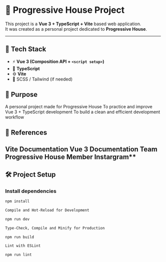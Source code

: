 # 🎵 Progressive House Project

This project is a **Vue 3 + TypeScript + Vite** based web application.  
It was created as a personal project dedicated to **Progressive House**.

---

## 🚀 Tech Stack
- ⚡ **Vue 3 (Composition API + `<script setup>`)**
- 🔷 **TypeScript**
- ⚙️ **Vite**
- 🎨 SCSS / Tailwind (if needed)

## 🎯 Purpose
A personal project made for Progressive House
To practice and improve Vue 3 + TypeScript development
To build a clean and efficient development workflow


## 📌 References
Vite Documentation
Vue 3 Documentation
Team Progressive House Member Instargram**
---

## 🛠️ Project Setup

### Install dependencies
```bash
npm install

Compile and Hot-Reload for Development

npm run dev

Type-Check, Compile and Minify for Production

npm run build

Lint with ESLint

npm run lint


